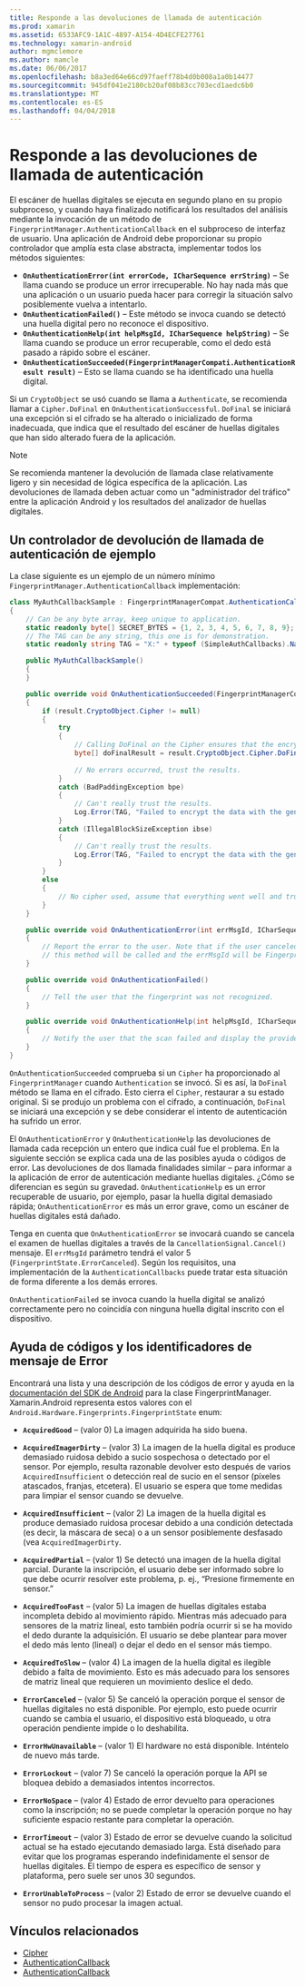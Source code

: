 ```yaml
---
title: Responde a las devoluciones de llamada de autenticación
ms.prod: xamarin
ms.assetid: 6533AFC9-1A1C-4897-A154-4D4ECFE27761
ms.technology: xamarin-android
author: mgmclemore
ms.author: mamcle
ms.date: 06/06/2017
ms.openlocfilehash: b8a3ed64e66cd97faeff78b4d0b008a1a0b14477
ms.sourcegitcommit: 945df041e2180cb20af08b83cc703ecd1aedc6b0
ms.translationtype: MT
ms.contentlocale: es-ES
ms.lasthandoff: 04/04/2018
---
```

# <a name="responding-to-authentication-callbacks"></a>Responde a las devoluciones de llamada de autenticación

El escáner de huellas digitales se ejecuta en segundo plano en su propio subproceso, y cuando haya finalizado notificará los resultados del análisis mediante la invocación de un método de `FingerprintManager.AuthenticationCallback` en el subproceso de interfaz de usuario. Una aplicación de Android debe proporcionar su propio controlador que amplía esta clase abstracta, implementar todos los métodos siguientes:

* **`OnAuthenticationError(int errorCode, ICharSequence errString)`** &ndash; Se llama cuando se produce un error irrecuperable. No hay nada más que una aplicación o un usuario pueda hacer para corregir la situación salvo posiblemente vuelva a intentarlo.
* **`OnAuthenticationFailed()`** &ndash; Este método se invoca cuando se detectó una huella digital pero no reconoce el dispositivo.
* **`OnAuthenticationHelp(int helpMsgId, ICharSequence helpString)`** &ndash; Se llama cuando se produce un error recuperable, como el dedo está pasado a rápido sobre el escáner.
* **`OnAuthenticationSucceeded(FingerprintManagerCompati.AuthenticationResult result)`** &ndash; Esto se llama cuando se ha identificado una huella digital.

Si un `CryptoObject` se usó cuando se llama a `Authenticate`, se recomienda llamar a `Cipher.DoFinal` en `OnAuthenticationSuccessful`.
`DoFinal` se iniciará una excepción si el cifrado se ha alterado o inicializado de forma inadecuada, que indica que el resultado del escáner de huellas digitales que han sido alterado fuera de la aplicación.


> [!NOTE]
> Se recomienda mantener la devolución de llamada clase relativamente ligero y sin necesidad de lógica específica de la aplicación. Las devoluciones de llamada deben actuar como un "administrador del tráfico" entre la aplicación Android y los resultados del analizador de huellas digitales.

## <a name="a-sample-authentication-callback-handler"></a>Un controlador de devolución de llamada de autenticación de ejemplo

La clase siguiente es un ejemplo de un número mínimo `FingerprintManager.AuthenticationCallback` implementación: 

```csharp
class MyAuthCallbackSample : FingerprintManagerCompat.AuthenticationCallback
{
    // Can be any byte array, keep unique to application.
    static readonly byte[] SECRET_BYTES = {1, 2, 3, 4, 5, 6, 7, 8, 9};
    // The TAG can be any string, this one is for demonstration.
    static readonly string TAG = "X:" + typeof (SimpleAuthCallbacks).Name;

    public MyAuthCallbackSample()
    {
    }

    public override void OnAuthenticationSucceeded(FingerprintManagerCompat.AuthenticationResult result)
    {
        if (result.CryptoObject.Cipher != null) 
        {
            try
            {
                // Calling DoFinal on the Cipher ensures that the encryption worked.
                byte[] doFinalResult = result.CryptoObject.Cipher.DoFinal(SECRET_BYTES);
    
                // No errors occurred, trust the results.              
            }
            catch (BadPaddingException bpe)
            {
                // Can't really trust the results.
                Log.Error(TAG, "Failed to encrypt the data with the generated key." + bpe);
            }
            catch (IllegalBlockSizeException ibse)
            {
                // Can't really trust the results.
                Log.Error(TAG, "Failed to encrypt the data with the generated key." + ibse);
            }
        }
        else
        {
            // No cipher used, assume that everything went well and trust the results.
        }
    }

    public override void OnAuthenticationError(int errMsgId, ICharSequence errString)
    {
        // Report the error to the user. Note that if the user canceled the scan,
        // this method will be called and the errMsgId will be FingerprintState.ErrorCanceled.
    }

    public override void OnAuthenticationFailed()
    {
        // Tell the user that the fingerprint was not recognized.
    }

    public override void OnAuthenticationHelp(int helpMsgId, ICharSequence helpString)
    {
        // Notify the user that the scan failed and display the provided hint.
    }
}
```

`OnAuthenticationSucceeded` comprueba si un `Cipher` ha proporcionado al `FingerprintManager` cuando `Authentication` se invocó. Si es así, la `DoFinal` método se llama en el cifrado. Esto cierra el `Cipher`, restaurar a su estado original. Si se produjo un problema con el cifrado, a continuación, `DoFinal` se iniciará una excepción y se debe considerar el intento de autenticación ha sufrido un error.

El `OnAuthenticationError` y `OnAuthenticationHelp` las devoluciones de llamada cada recepción un entero que indica cuál fue el problema. En la siguiente sección se explica cada una de las posibles ayuda o códigos de error. Las devoluciones de dos llamada finalidades similar &ndash; para informar a la aplicación de error de autenticación mediante huellas digitales. ¿Cómo se diferencian es según su gravedad. `OnAuthenticationHelp` es un error recuperable de usuario, por ejemplo, pasar la huella digital demasiado rápida; `OnAuthenticationError` es más un error grave, como un escáner de huellas digitales está dañado.

Tenga en cuenta que `OnAuthenticationError` se invocará cuando se cancela el examen de huellas digitales a través de la `CancellationSignal.Cancel()` mensaje. El `errMsgId` parámetro tendrá el valor 5 (`FingerprintState.ErrorCanceled`). Según los requisitos, una implementación de la `AuthenticationCallbacks` puede tratar esta situación de forma diferente a los demás errores. 

`OnAuthenticationFailed` se invoca cuando la huella digital se analizó correctamente pero no coincidía con ninguna huella digital inscrito con el dispositivo. 

## <a name="help-codes-and-error-message-ids"></a>Ayuda de códigos y los identificadores de mensaje de Error 

Encontrará una lista y una descripción de los códigos de error y ayuda en la [documentación del SDK de Android](http://developer.android.com/reference/android/hardware/fingerprint/FingerprintManager.html#FINGERPRINT_ACQUIRED_GOOD) para la clase FingerprintManager. Xamarin.Android representa estos valores con el `Android.Hardware.Fingerprints.FingerprintState` enum:


-   **`AcquiredGood`** &ndash; (valor 0) La imagen adquirida ha sido buena.


-   **`AcquiredImagerDirty`** &ndash; (valor 3) La imagen de la huella digital es produce demasiado ruidosa debido a sucio sospechosa o detectado por el sensor. Por ejemplo, resulta razonable devolver esto después de varios `AcquiredInsufficient` o detección real de sucio en el sensor (píxeles atascados, franjas, etcetera). El usuario se espera que tome medidas para limpiar el sensor cuando se devuelve.


-   **`AcquiredInsufficient`** &ndash; (valor 2) La imagen de la huella digital es produce demasiado ruidosa procesar debido a una condición detectada (es decir, la máscara de seca) o a un sensor posiblemente desfasado (vea `AcquiredImagerDirty`.



-   **`AcquiredPartial`** &ndash; (valor 1) Se detectó una imagen de la huella digital parcial. Durante la inscripción, el usuario debe ser informado sobre lo que debe ocurrir resolver este problema, p. ej., &ldquo;Presione firmemente en sensor.&rdquo;



-   **`AcquiredTooFast`** &ndash; (valor 5) La imagen de huellas digitales estaba incompleta debido al movimiento rápido. Mientras más adecuado para sensores de la matriz lineal, esto también podría ocurrir si se ha movido el dedo durante la adquisición. El usuario se debe plantear para mover el dedo más lento (lineal) o dejar el dedo en el sensor más tiempo.




-   **`AcquiredToSlow`** &ndash; (valor 4) La imagen de la huella digital es ilegible debido a falta de movimiento. Esto es más adecuado para los sensores de matriz lineal que requieren un movimiento deslice el dedo.



-   **`ErrorCanceled`** &ndash; (valor 5) Se canceló la operación porque el sensor de huellas digitales no está disponible. Por ejemplo, esto puede ocurrir cuando se cambia el usuario, el dispositivo está bloqueado, u otra operación pendiente impide o lo deshabilita.



-   **`ErrorHwUnavailable`** &ndash; (valor 1) El hardware no está disponible. Inténtelo de nuevo más tarde.




-   **`ErrorLockout`** &ndash; (valor 7) Se canceló la operación porque la API se bloquea debido a demasiados intentos incorrectos.




-   **`ErrorNoSpace`** &ndash; (valor 4) Estado de error devuelto para operaciones como la inscripción; no se puede completar la operación porque no hay suficiente espacio restante para completar la operación.



-   **`ErrorTimeout`** &ndash; (valor 3) Estado de error se devuelve cuando la solicitud actual se ha estado ejecutando demasiado larga. Está diseñado para evitar que los programas esperando indefinidamente el sensor de huellas digitales. El tiempo de espera es específico de sensor y plataforma, pero suele ser unos 30 segundos.



-   **`ErrorUnableToProcess`** &ndash; (valor 2) Estado de error se devuelve cuando el sensor no pudo procesar la imagen actual.



## <a name="related-links"></a>Vínculos relacionados

- [Cipher](https://docs.oracle.com/javase/7/docs/api/javax/crypto/Cipher.html)
- [AuthenticationCallback](http://developer.android.com/reference/android/hardware/fingerprint/FingerprintManager.AuthenticationCallback.html)
- [AuthenticationCallback](http://developer.android.com/reference/android/support/v4/hardware/fingerprint/FingerprintManagerCompat.AuthenticationCallback.html)
